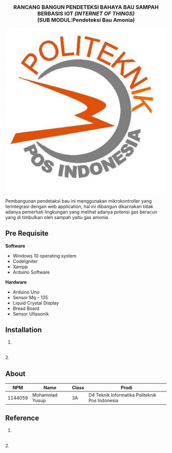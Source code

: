 <h3 align="center">RANCANG BANGUN PENDETEKSI BAHAYA BAU SAMPAH BERBASIS IOT <i>(INTERNET OF THINGS)</i> <br> (SUB MODUL:Pendeteksi Bau Amonia)</h3>
<p align="center">
  <img src="./img/proposal/logo.JPG">
</p>
Pembangunan pendetaksi bau ini menggunakan mikrokontroller yang terintegrasi dengan web application, hal ini dibangun dikarnakan tidak adanya pemerhati lingkungan yang melihat adanya potensi gas beracun yang di timbulkan oleh sampah yaitu gas amonia 

## Pre Requisite
**Software**
* Windows 10 operating system
* CodeIgniter
* Xampp 
* Arduino Software 

**Hardware**
* Arduino Uno
* Sensor Mq – 135
* Liquid Crystal Display
* Bread Board
* Sensor Ultasonik


## Installation
1.
<br>
2.

## About

NPM| Name| Class | Prodi
------------ | ------------- | ------------- | -------------
1144059| Mohammad Yusup | 3A| D4 Teknik Informatika Politeknik Pos Indonesia

## Reference
1.
<br>
2.
